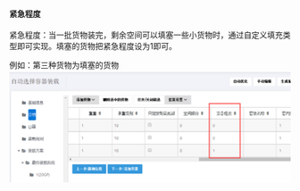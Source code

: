 #### **紧急程度**

紧急程度：当一批货物装完，剩余空间可以填塞一些小货物时，通过自定义填充类型即可实现。填塞的货物把紧急程度设为1即可。

例如：第三种货物为填塞的货物![](/assets/fgfdg)





